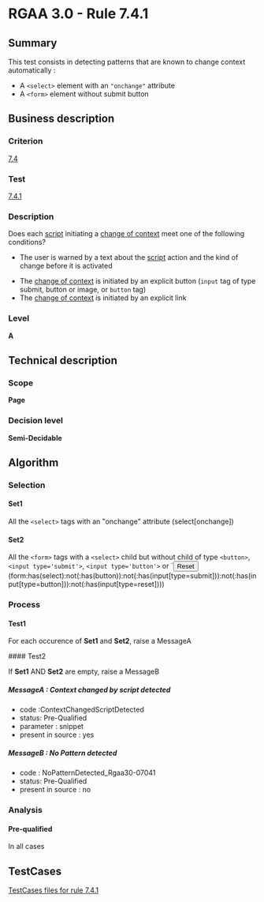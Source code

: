# RGAA 3.0 -  Rule 7.4.1

## Summary

This test consists in detecting patterns that are known to change context automatically : 

- A `<select>` element with an `"onchange"` attribute
- A `<form>` element without submit button

## Business description

### Criterion

[7.4](http://asqatasun.github.io/RGAA--3.0--EN/RGAA3.0_Criteria_English_version_v1.html#crit-7-4)

### Test

[7.4.1](http://asqatasun.github.io/RGAA--3.0--EN/RGAA3.0_Criteria_English_version_v1.html#test-7-4-1)

### Description
Does each <a href="http://asqatasun.github.io/RGAA--3.0--EN/RGAA3.0_Glossary_English_version_v1.html#mScript">script</a>
    initiating a <a href="http://asqatasun.github.io/RGAA--3.0--EN/RGAA3.0_Glossary_English_version_v1.html#mChangContexte">change
  of context</a> meet one of the following conditions?
    <ul><li> The user is warned by a text about the <a href="http://asqatasun.github.io/RGAA--3.0--EN/RGAA3.0_Glossary_English_version_v1.html#mScript">script</a>
   action and the kind of change before it is activated</li>
  <li> The <a href="http://asqatasun.github.io/RGAA--3.0--EN/RGAA3.0_Glossary_English_version_v1.html#mChangContexte">change
    of context</a> is initiated by an explicit button
   (<code>input</code> tag of type submit,
   button or image, or <code>button</code> tag) </li>
  <li> The <a href="http://asqatasun.github.io/RGAA--3.0--EN/RGAA3.0_Glossary_English_version_v1.html#mChangContexte">change
    of context</a> is initiated by an explicit link</li>
    </ul> 


### Level

**A**

## Technical description

### Scope

**Page**

### Decision level

**Semi-Decidable**

## Algorithm

### Selection

#### Set1

All the `<select>` tags with an "onchange" attribute (select[onchange])

#### Set2

All the `<form>` tags with a `<select>` child but without child of type
`<button>`, `<input type='submit'>`, `<input type='button'>` or `<input
type='reset'> (form:has(select):not(:has(button)):not(:has(input[type=submit])):not(:has(input[type=button])):not(:has(input[type=reset])))

### Process

#### Test1

For each occurence of **Set1** and **Set2**, raise a MessageA

#### Test2

If **Set1** AND **Set2** are empty, raise a MessageB

##### MessageA : Context changed by script detected

-   code :ContextChangedScriptDetected
-   status: Pre-Qualified
-   parameter : snippet
-   present in source : yes

##### MessageB : No Pattern detected

-   code : NoPatternDetected_Rgaa30-07041
-   status: Pre-Qualified
-   present in source : no

### Analysis

#### Pre-qualified

In all cases



##  TestCases 

[TestCases files for rule 7.4.1](https://gitlab.com/asqatasun/Asqatasun/-/tree/master/rules/rules-rgaa3.0/src/test/resources/testcases/rgaa30/Rgaa30Rule070401/) 


